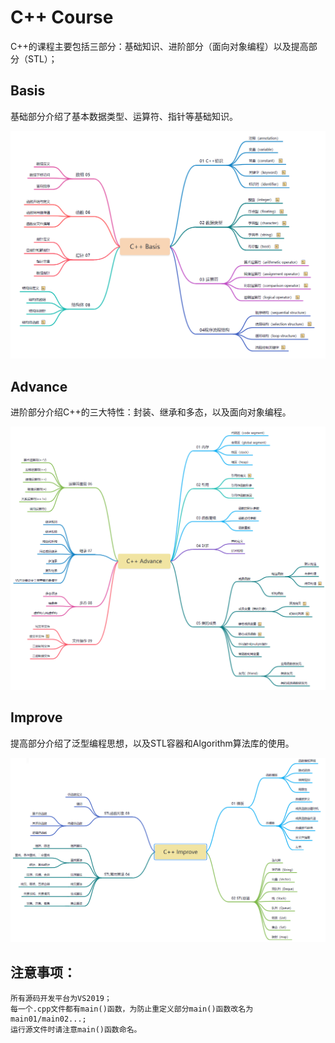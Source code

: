 C++ Course
===
C++的课程主要包括三部分：基础知识、进阶部分（面向对象编程）以及提高部分（STL）；

## Basis
基础部分介绍了基本数据类型、运算符、指针等基础知识。

![Basis](./images/Basis.png)

## Advance
进阶部分介绍C++的三大特性：封装、继承和多态，以及面向对象编程。

![Advance](./images/Advance.png)

## Improve
提高部分介绍了泛型编程思想，以及STL容器和Algorithm算法库的使用。

![Improve](./images/Improve.png)

## 注意事项：
```
所有源码开发平台为VS2019；
每一个.cpp文件都有main()函数，为防止重定义部分main()函数改名为main01/main02...;
运行源文件时请注意main()函数命名。
```
